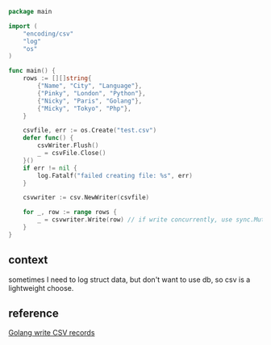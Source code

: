 [//title]: (go-write-csv-to-file)
[//englishtitle]: (go-write-csv-to-file)
[//category]: (go,snippet)
[//tags]: (go,snippet)
[//createtime]: (20210615)
[//updatetime]: (20210615)

```go
package main

import (
	"encoding/csv"
	"log"
	"os"
)

func main() {
	rows := [][]string{
		{"Name", "City", "Language"},
		{"Pinky", "London", "Python"},
		{"Nicky", "Paris", "Golang"},
		{"Micky", "Tokyo", "Php"},
	}

	csvfile, err := os.Create("test.csv")
	defer func() {
		csvWriter.Flush()
		_ = csvFile.Close()
	}()
	if err != nil {
		log.Fatalf("failed creating file: %s", err)
	}

	csvwriter := csv.NewWriter(csvfile)

	for _, row := range rows {
		_ = csvwriter.Write(row) // if write concurrently, use sync.Mutex for lock & write
	}
}
```

## context

sometimes I need to log struct data, but don't want to use db, so csv is a lightweight choose.

## reference

[Golang write CSV records](https://www.golangprograms.com/golang-write-csv-records.html)
